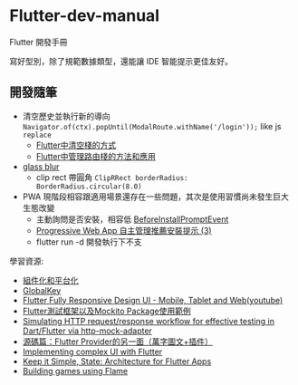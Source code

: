 # Flutter-dev-manual
Flutter 開發手冊

寫好型別，除了規範數據類型，還能讓 IDE 智能提示更佳友好。

## 開發隨筆

- 清空歷史並執行新的導向 `Navigator.of(ctx).popUntil(ModalRoute.withName('/login'));` like js `replace`
  - [Flutter中清空棧的方式](https://blog.csdn.net/Mr_Tony/article/details/112184802)
  - [Flutter中管理路由棧的方法和應用](https://zhuanlan.zhihu.com/p/56289929)
- [glass blur](https://stackoverflow.com/questions/43550853/how-do-i-do-the-frosted-glass-effect-in-flutter)
  - clip rect 帶圓角 `ClipRRect borderRadius: BorderRadius.circular(8.0)`
- PWA 現階段相容跟適用場景還存在一些問題，其次是使用習慣尚未發生巨大生態改變
  - 主動詢問是否安裝，相容低 [BeforeInstallPromptEvent](https://developer.mozilla.org/zh-CN/docs/Web/API/BeforeInstallPromptEvent)
  - [Progressive Web App 自主管理推薦安裝提示 (3)](https://ithelp.ithome.com.tw/m/articles/10263950)
  - flutter run -d 開發執行下不支

學習資源:
- [組件化和平台化](https://www.kancloud.cn/alex_wsc/flutter_demo/1572034)
- [GlobalKey](https://juejin.cn/post/6844903811870359559)
- [Flutter Fully Responsive Design UI - Mobile, Tablet and Web(youtube)](https://www.youtube.com/watch?v=0mp-Ok00WZE)
- [Flutter測試框架以及Mockito Package使用範例](https://ithelp.ithome.com.tw/articles/10223393)
- [Simulating HTTP request/response workflow for effective testing in Dart/Flutter via http-mock-adapter](https://lomsa.medium.com/simulating-http-request-response-workflow-for-effective-testing-in-dart-flutter-via-7d53ddb724d6)
- [源碼篇：Flutter Provider的另一面（萬字圖文+插件）](https://juejin.cn/post/6968272002515894303)
- [Implementing complex UI with Flutter](https://www.youtube.com/watch?v=FCyoHclCqc8)
- [Keep it Simple, State: Architecture for Flutter Apps](https://www.youtube.com/watch?v=zKXz3pUkw9A)
- [Building games using Flame](https://www.youtube.com/watch?v=sFpjEH-ok2s)
